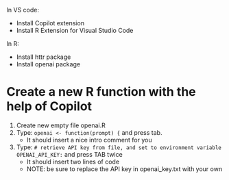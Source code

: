 In VS code:
- Install Copilot extension
- Install R Extension for Visual Studio Code

In R:
 - Install httr package
 - Install openai package

# Create a new R function with the help of Copilot

1. Create new empty file openai.R
2. Type: `openai <- function(prompt) {` and press tab.
   * It should insert a nice intro comment for you
3. Type: `# retrieve API key from file, and set to environment variable OPENAI_API_KEY:` and press TAB twice
   * It should insert two lines of code
   * NOTE: be sure to replace the API key in openai_key.txt with your own


